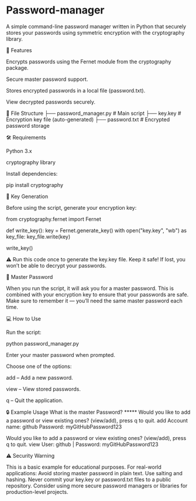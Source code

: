 # Password-manager
A simple command-line password manager written in Python that securely stores your passwords using symmetric encryption with the cryptography library.

🚀 Features

Encrypts passwords using the Fernet module from the cryptography package.

Secure master password support.

Stores encrypted passwords in a local file (password.txt).

View decrypted passwords securely.

📁 File Structure
├── password_manager.py   # Main script
├── key.key               # Encryption key file (auto-generated)
├── password.txt          # Encrypted password storage

🛠 Requirements

Python 3.x

cryptography library

Install dependencies:

pip install cryptography

🔑 Key Generation

Before using the script, generate your encryption key:

from cryptography.fernet import Fernet

def write_key():
    key = Fernet.generate_key()
    with open("key.key", "wb") as key_file:
        key_file.write(key)

write_key()


⚠️ Run this code once to generate the key.key file. Keep it safe! If lost, you won’t be able to decrypt your passwords.

🧠 Master Password

When you run the script, it will ask you for a master password. This is combined with your encryption key to ensure that your passwords are safe. Make sure to remember it — you’ll need the same master password each time.

💻 How to Use

Run the script:

python password_manager.py


Enter your master password when prompted.

Choose one of the options:

add – Add a new password.

view – View stored passwords.

q – Quit the application.

🔒 Example Usage
What is the master Password? *****
Would you like to add a password or view existing ones? (view/add), press q to quit. add
Account name: github
Password: myGitHubPassword123

Would you like to add a password or view existing ones? (view/add), press q to quit. view
User: github | Password: myGitHubPassword123

⚠️ Security Warning

This is a basic example for educational purposes. For real-world applications:
Avoid storing master password in plain text.
Use salting and hashing.
Never commit your key.key or password.txt files to a public repository.
Consider using more secure password managers or libraries for production-level projects.
